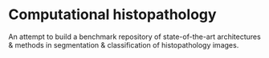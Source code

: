 # Computational histopathology

An attempt to build a benchmark repository of state-of-the-art architectures & methods in segmentation & classification of histopathology images.
